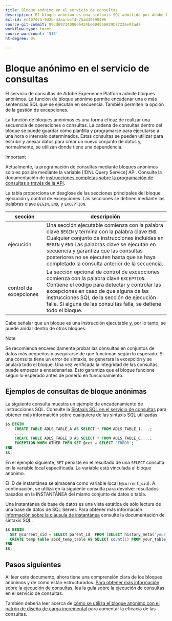 ```yaml
---
title: Bloque anónimo en el servicio de consultas
description: El bloque anónimo es una sintaxis SQL admitida por Adobe Experience Platform Query Service, que le permite ejecutar de forma eficaz una secuencia de consultas
exl-id: ec497475-9d2b-43aa-bcf4-75a430590496
source-git-commit: 99cd69234006e6424be604556829b77236e92ad7
workflow-type: tm+mt
source-wordcount: '515'
ht-degree: 0%

---
```


# Bloque anónimo en el servicio de consultas

El servicio de consultas de Adobe Experience Platform admite bloques anónimos. La función de bloque anónimo permite encadenar una o más sentencias SQL que se ejecutan en secuencia. También permiten la opción de la gestión de excepciones.

La función de bloques anónimos es una forma eficaz de realizar una secuencia de operaciones o consultas. La cadena de consultas dentro del bloque se puede guardar como plantilla y programarse para ejecutarse a una hora o intervalo determinados. Estas consultas se pueden utilizar para escribir y anexar datos para crear un nuevo conjunto de datos y, normalmente, se utilizan donde tiene una dependencia.

>[!IMPORTANT]
>
>Actualmente, la programación de consultas mediante bloques anónimos solo es posible mediante la variable [!DNL Query Service] API. Consulte la documentación de [instrucciones completas sobre la programación de consultas a través de la API](../api/scheduled-queries.md).

La tabla proporciona un desglose de las secciones principales del bloque: ejecución y control de excepciones. Las secciones se definen mediante las palabras clave `BEGIN`, `END`, y `EXCEPTION`.

| sección | descripción |
|---|---|
| ejecución | Una sección ejecutable comienza con la palabra clave `BEGIN` y termina con la palabra clave `END`. Cualquier conjunto de instrucciones incluidas en `BEGIN` y `END` Las palabras clave se ejecutan en secuencia y garantiza que las consultas posteriores no se ejecuten hasta que se haya completado la consulta anterior de la secuencia. |
| control de excepciones | La sección opcional de control de excepciones comienza con la palabra clave `EXCEPTION`. Contiene el código para detectar y controlar las excepciones en caso de que alguna de las instrucciones SQL de la sección de ejecución falle. Si alguna de las consultas falla, se detiene todo el bloque. |

Cabe señalar que un bloque es una instrucción ejecutable y, por lo tanto, se puede anidar dentro de otros bloques.

>[!NOTE]
>
> Se recomienda encarecidamente probar las consultas en conjuntos de datos más pequeños y asegurarse de que funcionan según lo esperado. Si una consulta tiene un error de sintaxis, se generará la excepción y se anulará todo el bloque. Una vez verificada la integridad de las consultas, puede empezar a encadenarlas. Esto garantiza que el bloque funcione según lo esperado antes de ponerlo en funcionamiento.

## Ejemplos de consultas de bloque anónimas

La siguiente consulta muestra un ejemplo de encadenamiento de instrucciones SQL. Consulte la [Sintaxis SQL en el servicio de consultas](../sql/syntax.md) para obtener más información sobre cualquiera de las sintaxis SQL utilizadas.

```SQL
$$ BEGIN
    CREATE TABLE ADLS_TABLE_A AS SELECT * FROM ADLS_TABLE_1....;
    ....
    CREATE TABLE ADLS_TABLE_D AS SELECT * FROM ADLS_TABLE_C....; 
    EXCEPTION WHEN OTHER THEN SET @ret = SELECT 'ERROR';
END
$$;
```

En el ejemplo siguiente, `SET` persiste en el resultado de una `SELECT` consulta en la variable local especificada. La variable está vinculada al bloque anónimo.

El ID de instantánea se almacena como variable local (`@current_sid`). A continuación, se utiliza en la siguiente consulta para devolver resultados basados en la INSTANTÁNEA del mismo conjunto de datos o tabla.

Una instantánea de base de datos es una vista estática de sólo lectura de una base de datos de SQL Server. Para obtener más información [información sobre la cláusula de instantánea](../sql/syntax.md#SNAPSHOT-clause) consulte la documentación de sintaxis SQL.

```SQL
$$ BEGIN                                             
  SET @current_sid = SELECT parent_id  FROM (SELECT history_meta('your_table_name')) WHERE  is_current = true;
  CREATE temp table abcd_temp_table AS SELECT count(1) FROM your_table_name  SNAPSHOT SINCE @current_sid;                                                                                           
END
$$;
```

## Pasos siguientes

Al leer este documento, ahora tiene una comprensión clara de los bloques anónimos y de cómo están estructurados. [Para obtener más información sobre la ejecución de consultas](../best-practices/writing-queries.md), lea la guía sobre la ejecución de consultas en el servicio de consultas.

También debería leer acerca de [cómo se utiliza el bloque anónimo con el patrón de diseño de carga incremental](./incremental-load.md) para aumentar la eficacia de las consultas.
